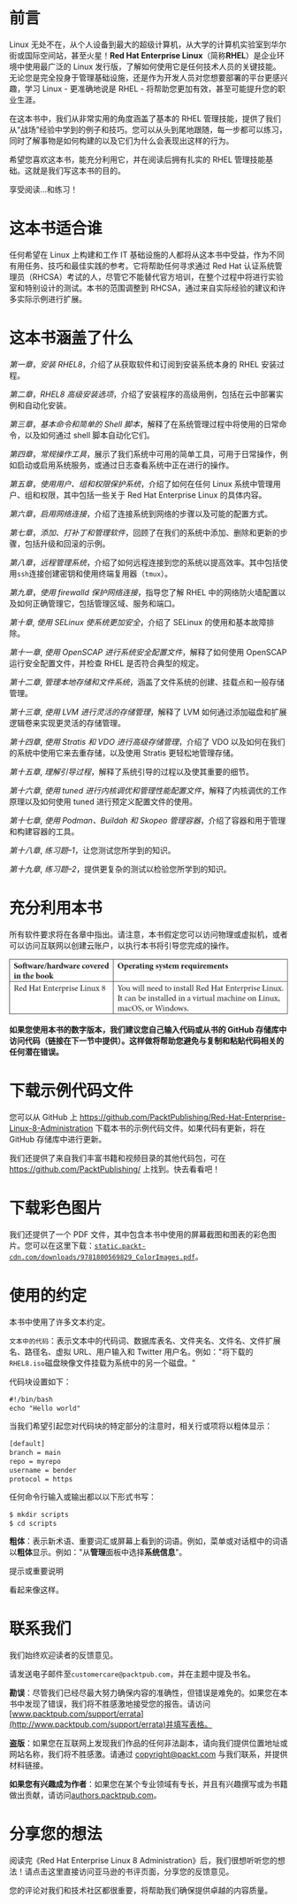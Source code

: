 # 前言

Linux 无处不在，从个人设备到最大的超级计算机，从大学的计算机实验室到华尔街或国际空间站，甚至火星！**Red Hat Enterprise Linux**（简称**RHEL**）是企业环境中使用最广泛的 Linux 发行版，了解如何使用它是任何技术人员的关键技能。无论您是完全投身于管理基础设施，还是作为开发人员对您想要部署的平台更感兴趣，学习 Linux - 更准确地说是 RHEL - 将帮助您更加有效，甚至可能提升您的职业生涯。

在这本书中，我们从非常实用的角度涵盖了基本的 RHEL 管理技能，提供了我们从“战场”经验中学到的例子和技巧。您可以从头到尾地跟随，每一步都可以练习，同时了解事物是如何构建的以及它们为什么会表现出这样的行为。

希望您喜欢这本书，能充分利用它，并在阅读后拥有扎实的 RHEL 管理技能基础。这就是我们写这本书的目的。

享受阅读...和练习！

# 这本书适合谁

任何希望在 Linux 上构建和工作 IT 基础设施的人都将从这本书中受益，作为不同有用任务、技巧和最佳实践的参考。它将帮助任何寻求通过 Red Hat 认证系统管理员（RHCSA）考试的人，尽管它不能替代官方培训，在整个过程中将进行实验室和特别设计的测试。本书的范围调整到 RHCSA，通过来自实际经验的建议和许多实际示例进行扩展。

# 这本书涵盖了什么

*第一章*，*安装 RHEL8*，介绍了从获取软件和订阅到安装系统本身的 RHEL 安装过程。

*第二章*，*RHEL8 高级安装选项*，介绍了安装程序的高级用例，包括在云中部署实例和自动化安装。

*第三章*，*基本命令和简单的 Shell 脚本*，解释了在系统管理过程中将使用的日常命令，以及如何通过 shell 脚本自动化它们。

*第四章*，*常规操作工具*，展示了我们系统中可用的简单工具，可用于日常操作，例如启动或启用系统服务，或通过日志查看系统中正在进行的操作。

*第五章*，*使用用户、组和权限保护系统*，介绍了如何在任何 Linux 系统中管理用户、组和权限，其中包括一些关于 Red Hat Enterprise Linux 的具体内容。

*第六章*，*启用网络连接*，介绍了连接系统到网络的步骤以及可能的配置方式。

*第七章*，*添加、打补丁和管理软件*，回顾了在我们的系统中添加、删除和更新的步骤，包括升级和回滚的示例。

*第八章*，*远程管理系统*，介绍了如何远程连接到您的系统以提高效率。其中包括使用`ssh`连接创建密钥和使用终端复用器（`tmux`）。

*第九章*，*使用 firewalld 保护网络连接*，指导您了解 RHEL 中的网络防火墙配置以及如何正确管理它，包括管理区域、服务和端口。

*第十章*, *使用 SELinux 使系统更加安全*，介绍了 SELinux 的使用和基本故障排除。

*第十一章*, *使用 OpenSCAP 进行系统安全配置文件*，解释了如何使用 OpenSCAP 运行安全配置文件，并检查 RHEL 是否符合典型的规定。

*第十二章*, *管理本地存储和文件系统*，涵盖了文件系统的创建、挂载点和一般存储管理。

*第十三章*, *使用 LVM 进行灵活的存储管理*，解释了 LVM 如何通过添加磁盘和扩展逻辑卷来实现更灵活的存储管理。

*第十四章*, *使用 Stratis 和 VDO 进行高级存储管理*，介绍了 VDO 以及如何在我们的系统中使用它来去重存储，以及使用 Stratis 更轻松地管理存储。

*第十五章*, *理解引导过程*，解释了系统引导的过程以及使其重要的细节。

*第十六章*, *使用 tuned 进行内核调优和管理性能配置文件*，解释了内核调优的工作原理以及如何使用 tuned 进行预定义配置文件的使用。

*第十七章*, *使用 Podman、Buildah 和 Skopeo 管理容器*，介绍了容器和用于管理和构建容器的工具。

*第十八章*, *练习题–1*，让您测试您所学到的知识。

*第十九章*, *练习题–2*，提供更复杂的测试以检验您所学到的知识。

# 充分利用本书

所有软件要求将在各章中指出。请注意，本书假定您可以访问物理或虚拟机，或者可以访问互联网以创建云账户，以执行本书将引导您完成的操作。

![](img/Preface_Table.jpg)

**如果您使用本书的数字版本，我们建议您自己输入代码或从书的 GitHub 存储库中访问代码（链接在下一节中提供）。这样做将帮助您避免与复制和粘贴代码相关的任何潜在错误。**

# 下载示例代码文件

您可以从 GitHub 上 https://github.com/PacktPublishing/Red-Hat-Enterprise-Linux-8-Administration 下载本书的示例代码文件。如果代码有更新，将在 GitHub 存储库中进行更新。

我们还提供了来自我们丰富书籍和视频目录的其他代码包，可在 https://github.com/PacktPublishing/ 上找到。快去看看吧！

# 下载彩色图片

我们还提供了一个 PDF 文件，其中包含本书中使用的屏幕截图和图表的彩色图片。您可以在这里下载：[`static.packt-cdn.com/downloads/9781800569829_ColorImages.pdf`](https://static.packt-cdn.com/downloads/9781800569829_ColorImages.pdf)。

# 使用的约定

本书中使用了许多文本约定。

`文本中的代码`：表示文本中的代码词、数据库表名、文件夹名、文件名、文件扩展名、路径名、虚拟 URL、用户输入和 Twitter 用户名。例如："将下载的`RHEL8.iso`磁盘映像文件挂载为系统中的另一个磁盘。"

代码块设置如下：

```
#!/bin/bash
echo "Hello world"
```

当我们希望引起您对代码块的特定部分的注意时，相关行或项将以粗体显示：

```
[default]
branch = main
repo = myrepo
username = bender
protocol = https
```

任何命令行输入或输出都以以下形式书写：

```
$ mkdir scripts
$ cd scripts
```

**粗体**：表示新术语、重要词汇或屏幕上看到的词语。例如，菜单或对话框中的词语以**粗体**显示。例如："从**管理**面板中选择**系统信息**"。

提示或重要说明

看起来像这样。

# 联系我们

我们始终欢迎读者的反馈意见。

请发送电子邮件至`customercare@packtpub.com`，并在主题中提及书名。

**勘误**：尽管我们已经尽最大努力确保内容的准确性，但错误是难免的。如果您在本书中发现了错误，我们将不胜感激地接受您的报告。请访问[www.packtpub.com/support/errata](http://www.packtpub.com/support/errata)并填写表格。

**盗版**：如果您在互联网上发现我们作品的任何非法副本，请向我们提供位置地址或网站名称，我们将不胜感激。请通过 copyright@packt.com 与我们联系，并提供材料链接。

**如果您有兴趣成为作者**：如果您在某个专业领域有专长，并且有兴趣撰写或为书籍做出贡献，请访问[authors.packtpub.com](http://authors.packtpub.com)。

# 分享您的想法

阅读完《Red Hat Enterprise Linux 8 Administration》后，我们很想听听您的想法！请点击这里直接访问亚马逊的书评页面，分享您的反馈意见。

您的评论对我们和技术社区都很重要，将帮助我们确保提供卓越的内容质量。
